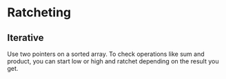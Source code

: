 #  Ratcheting
## Iterative
Use two pointers on a sorted array. To check operations like sum and product, you can start low or high and ratchet depending on the result you get.

